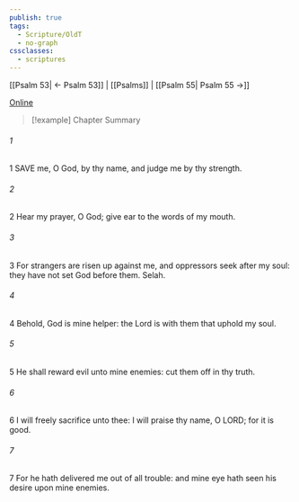 ```yaml
---
publish: true
tags:
  - Scripture/OldT
  - no-graph
cssclasses:
  - scriptures
---
```

[[Psalm 53| ← Psalm 53]] | [[Psalms]] | [[Psalm 55| Psalm 55 →]]

[Online](https://churchofjesuschrist.org/study/scriptures/ot/ps/54?lang=eng)

>[!example] Chapter Summary
>
###### 1
1 SAVE me, O God, by thy name, and judge me by thy strength.
###### 2
2 Hear my prayer, O God; give ear to the words of my mouth.
###### 3
3 For strangers are risen up against me, and oppressors seek after my soul: they have not set God before them.  Selah.
###### 4
4 Behold, God is mine helper: the Lord is with them that uphold my soul.
###### 5
5 He shall reward evil unto mine enemies: cut them off in thy truth.
###### 6
6 I will freely sacrifice unto thee: I will praise thy name, O LORD; for it is good.
###### 7
7 For he hath delivered me out of all trouble: and mine eye hath seen his desire upon mine enemies.



